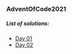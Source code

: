 ### AdventOfCode2021

##### List of solutions:
- [Day 01](https://github.com/mcichecki/AdventOfCode2021/blob/main/AdventOfCode2021/solutions/Day01.swift)
- [Day 02](https://github.com/mcichecki/AdventOfCode2021/blob/main/AdventOfCode2021/solutions/Day02.swift)
